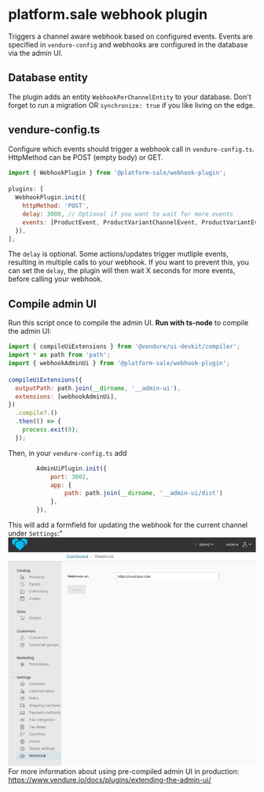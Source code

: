 # platform.sale webhook plugin

Triggers a channel aware webhook based on configured events.
Events are specified in `vendure-config` and webhooks are configured in the database via the admin UI.

## Database entity

The plugin adds an entity `WebhookPerChannelEntity` to your database.
Don't forget to run a migration OR `synchronize: true` if you like living on the edge.

## vendure-config.ts

Configure which events should trigger a webhook call in `vendure-config.ts`. HttpMethod can be POST (empty body) or GET.

```js
import { WebhookPlugin } from '@platform-sale/webhook-plugin';

plugins: [
  WebhookPlugin.init({
    httpMethod: 'POST',
    delay: 3000, // Optional if you want to wait for more events
    events: [ProductEvent, ProductVariantChannelEvent, ProductVariantEvent],
  }),
];
```

The `delay` is optional. Some actions/updates trigger mutliple events, resulting in multiple calls to your webhook.
If you want to prevent this, you can set the `delay`, the plugin will then wait X seconds for more events,
before calling your webhook.

## Compile admin UI

Run this script once to compile the admin UI. **Run with ts-node** to compile the admin UI:

```js
import { compileUiExtensions } from '@vendure/ui-devkit/compiler';
import * as path from 'path';
import { webhookAdminUi } from '@platform-sale/webhook-plugin';

compileUiExtensions({
  outputPath: path.join(__dirname, '__admin-ui'),
  extensions: [webhookAdminUi],
})
  .compile?.()
  .then(() => {
    process.exit(0);
  });
```

Then, in your `vendure-config.ts` add

```js
        AdminUiPlugin.init({
            port: 3002,
            app: {
                path: path.join(__dirname, '__admin-ui/dist')
            },
        }),
```

This will add a formfield for updating the webhook for the current channel under `Settings`:"  
![Webhook admin UI](webhook-admin-ui.jpeg)  
For more information about using pre-compiled admin UI in production: https://www.vendure.io/docs/plugins/extending-the-admin-ui/
